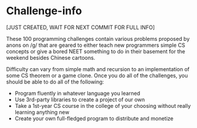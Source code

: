 Challenge-info
==============
[JUST CREATED, WAIT FOR NEXT COMMIT FOR FULL INFO]

These 100 programming challenges contain various problems proposed by anons on /g/ that are geared to either teach new programmers simple CS concepts or give a bored NEET something to do in their basement for the weekend besides Chinese cartoons.

Difficulty can vary from simple math and recursion to an implementation of some CS theorem or a game clone.
Once you do all of the challenges, you should be able to do all of the following:

- Program fluently in whatever language you learned
- Use 3rd-party libraries to create a project of our own
- Take a 1st-year CS course in the college of your choosing without really learning anything new
- Create your own full-fledged program to distribute and monetize
